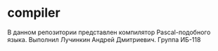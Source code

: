 # compiler
В данном репозитории представлен компилятор Pascal-подобного языка. Выполнил Лучинкин Андрей Дмитриевич. Группа ИБ-118
